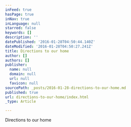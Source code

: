 ```yaml
---
inFeed: true
hasPage: true
inNav: true
inLanguage: null
starred: false
keywords: []
description: ''
datePublished: '2016-01-28T04:50:44.140Z'
dateModified: '2016-01-28T04:50:27.241Z'
title: Directions to our home
author: []
authors: []
publisher:
  name: null
  domain: null
  url: null
  favicon: null
sourcePath: _posts/2016-01-28-directions-to-our-home.md
published: true
url: directions-to-our-home/index.html
_type: Article

---
```

Directions to our home